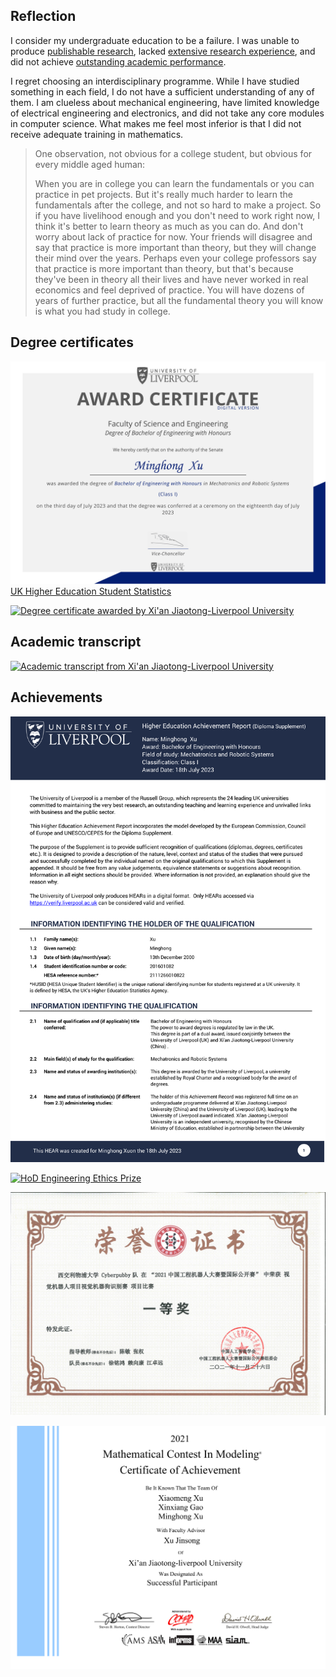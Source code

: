 ## Reflection

I consider my undergraduate education to be a failure. I was unable to produce [publishable research](https://doi.org/10.1109/ICAC55051.2022.9911086), lacked [extensive research experience](https://mp.weixin.qq.com/s/xHTBahrGMRixNa6ur5b52Q), and did not achieve [outstanding academic performance](docs/ruocongwang-academic-transcript.jpg).

I regret choosing an interdisciplinary programme. While I have studied something in each field, I do not have a sufficient understanding of any of them. I am clueless about mechanical engineering, have limited knowledge of electrical engineering and electronics, and did not take any core modules in computer science. What makes me feel most inferior is that I did not receive adequate training in mathematics.

> One observation, not obvious for a college student, but obvious for every middle aged human:
>
> When you are in college you can learn the fundamentals or you can practice in pet projects. But it's really much harder to learn the fundamentals after the college, and not so hard to make a project. So if you have livelihood enough and you don't need to work right now, I think it's better to learn theory as much as you can do. And don't worry about lack of practice for now. Your friends will disagree and say that practice is more important than theory, but they will change their mind over the years. Perhaps even your college professors say that practice is more important than theory, but that's because they've been in theory all their lives and have never worked in real economics and feel deprived of practice. You will have dozens of years of further practice, but all the fundamental theory you will know is what you had study in college.

## Degree certificates

[![Degree certificate awarded by the University of Liverpool](images/livuni-cert.png)](docs/livuni-cert.pdf)
[UK Higher Education Student Statistics](https://hesa.ac.uk/data-and-analysis/students)

[![Degree certificate awarded by Xi'an Jiaotong-Liverpool University](images/xjtlu-cert.png)](docs/xjtlu-cert.pdf)

## Academic transcript

[![Academic transcript from Xi'an Jiaotong-Liverpool University](images/xjtlu-transcript.png)](docs/xjtlu-transcript.pdf)

## Achievements

[![Page 1 of the Higher Education Achievement Report](images/hear.1.png)](docs/hear.pdf)

[![HoD Engineering Ethics Prize](images/hod-engineering-ethics-prize.png)](docs/hod-engineering-ethics-prize.pdf)

![Certificate of RoboWork 2021](docs/robowork-cert.jpg)

[![Certificate of Mathematical Contest in Modeling 2021](images/mcm-2021-cert-2122957.png)](docs/mcm-2021-cert-2122957.pdf)
